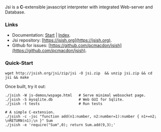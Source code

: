 Jsi is a **C**-extensible javascript interpreter with integrated Web-server and Database.

### Links

 - Documentation: [Start](./lib/web/md/Start.md) | [Index](./lib/web/md/Index.md).
 - Jsi repository: [https://jsish.org](https://jsish.org). 
 - Github for issues: [https://github.com/pcmacdon/jsish](https://github.com/pcmacdon/jsish).

### Quick-Start

    wget http://jsish.org/jsi/zip/jsi -O jsi.zip  && unzip jsi.zip && cd jsi && make
    
Once built, try it out:

    ./jsish -W js-demos/wspage.html   # Serve minimal websocket page.
    ./jsish -S mysqlite.db            # Web GUI for Sqlite.
    ./jsish -t tests                  # Run tests

    # A simple C-extension.
    ./jsish -c -jsc "function add(n1:number, n2:number=1):number { n1+=n2; \nRETURN(n1);\n }" Sum 
    ./jsish -e 'require("Sum",0); return Sum.add(9,3);'

